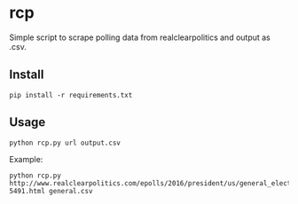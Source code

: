 # rcp
Simple script to scrape polling data from realclearpolitics and output as .csv.

## Install 

```
pip install -r requirements.txt
```

## Usage

```
python rcp.py url output.csv
```

Example:

```
python rcp.py http://www.realclearpolitics.com/epolls/2016/president/us/general_election_trump_vs_clinton-5491.html general.csv
```


